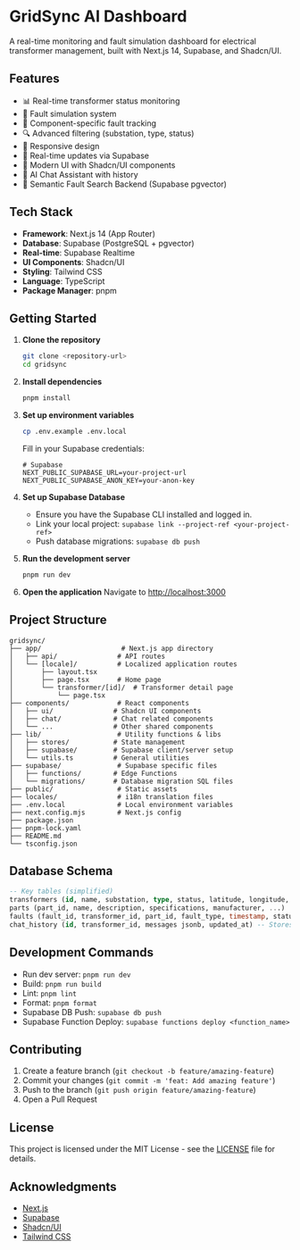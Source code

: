 # GridSync AI Dashboard

A real-time monitoring and fault simulation dashboard for electrical transformer management, built with Next.js 14, Supabase, and Shadcn/UI.

## Features

- 📊 Real-time transformer status monitoring
- 🔧 Fault simulation system
- 🎯 Component-specific fault tracking
- 🔍 Advanced filtering (substation, type, status)
- 📱 Responsive design
- 🚀 Real-time updates via Supabase
- 🎨 Modern UI with Shadcn/UI components
- 💬 AI Chat Assistant with history
- 🔎 Semantic Fault Search Backend (Supabase pgvector)

## Tech Stack

- **Framework**: Next.js 14 (App Router)
- **Database**: Supabase (PostgreSQL + pgvector)
- **Real-time**: Supabase Realtime
- **UI Components**: Shadcn/UI
- **Styling**: Tailwind CSS
- **Language**: TypeScript
- **Package Manager**: pnpm

## Getting Started

1. **Clone the repository**
   ```bash
   git clone <repository-url>
   cd gridsync
   ```

2. **Install dependencies**
   ```bash
   pnpm install
   ```

3. **Set up environment variables**
   ```bash
   cp .env.example .env.local
   ```
   Fill in your Supabase credentials:
   ```
   # Supabase
   NEXT_PUBLIC_SUPABASE_URL=your-project-url
   NEXT_PUBLIC_SUPABASE_ANON_KEY=your-anon-key
   ```

4. **Set up Supabase Database**
   - Ensure you have the Supabase CLI installed and logged in.
   - Link your local project: `supabase link --project-ref <your-project-ref>`
   - Push database migrations: `supabase db push`

5. **Run the development server**
   ```bash
   pnpm run dev
   ```

6. **Open the application**
   Navigate to [http://localhost:3000](http://localhost:3000)

## Project Structure

```
gridsync/
├── app/                    # Next.js app directory
│   ├── api/               # API routes
│   └── [locale]/          # Localized application routes
│       ├── layout.tsx
│       ├── page.tsx       # Home page
│       └── transformer/[id]/  # Transformer detail page
│           └── page.tsx
├── components/            # React components
│   ├── ui/               # Shadcn UI components
│   ├── chat/             # Chat related components
│   └── ...               # Other shared components
├── lib/                   # Utility functions & libs
│   ├── stores/           # State management
│   ├── supabase/         # Supabase client/server setup
│   └── utils.ts          # General utilities
├── supabase/              # Supabase specific files
│   ├── functions/        # Edge Functions
│   └── migrations/       # Database migration SQL files
├── public/                # Static assets
├── locales/               # i18n translation files
├── .env.local             # Local environment variables
├── next.config.mjs        # Next.js config
├── package.json
├── pnpm-lock.yaml
├── README.md
└── tsconfig.json
```

## Database Schema

```sql
-- Key tables (simplified)
transformers (id, name, substation, type, status, latitude, longitude, last_maintenance, fault_details, ...)
parts (part_id, name, description, specifications, manufacturer, ...)
faults (fault_id, transformer_id, part_id, fault_type, timestamp, status, severity, ...)
chat_history (id, transformer_id, messages jsonb, updated_at) -- Stores conversation history per transformer
```

## Development Commands

- Run dev server: `pnpm run dev`
- Build: `pnpm run build`
- Lint: `pnpm lint`
- Format: `pnpm format`
- Supabase DB Push: `supabase db push`
- Supabase Function Deploy: `supabase functions deploy <function_name>`

## Contributing

1. Create a feature branch (`git checkout -b feature/amazing-feature`)
2. Commit your changes (`git commit -m 'feat: Add amazing feature'`)
3. Push to the branch (`git push origin feature/amazing-feature`)
4. Open a Pull Request

## License

This project is licensed under the MIT License - see the [LICENSE](LICENSE) file for details.

## Acknowledgments

- [Next.js](https://nextjs.org/)
- [Supabase](https://supabase.com/)
- [Shadcn/UI](https://ui.shadcn.com/)
- [Tailwind CSS](https://tailwindcss.com/)